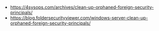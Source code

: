 * https://4sysops.com/archives/clean-up-orphaned-foreign-security-principals/
* https://blog.foldersecurityviewer.com/windows-server-clean-up-orphaned-foreign-security-principals/